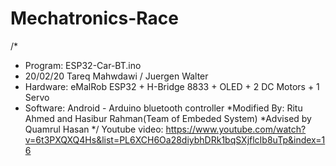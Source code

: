 # Mechatronics-Race
/*
 * Program: ESP32-Car-BT.ino
 * 20/02/20 Tareq Mahwdawi / Juergen Walter
 * Hardware: eMalRob ESP32 + H-Bridge 8833 + OLED + 2 DC Motors + 1 Servo
 * Software: Android - Arduino bluetooth controller
 *Modified By: Ritu Ahmed and Hasibur Rahman(Team of Embeded System) 
 *Advised by Quamrul Hasan 
 */
 Youtube video:
 https://www.youtube.com/watch?v=6t3PXQXQ4Hs&list=PL6XCH6Oa28diybhDRk1bqSXjflcIb8uTp&index=16
